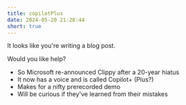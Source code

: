 ```yaml
---
title: copilotPlus
date: 2024-05-20 21:28:44
short: true
---
```


It looks like you're writing a blog post.

Would you like help?
* So Microsoft re-announced Clippy after a 20-year hiatus
* It now has a voice and is called Copilot+ (Plus?)
* Makes for a nifty prerecorded demo
* Will be curious if they've learned from their mistakes
